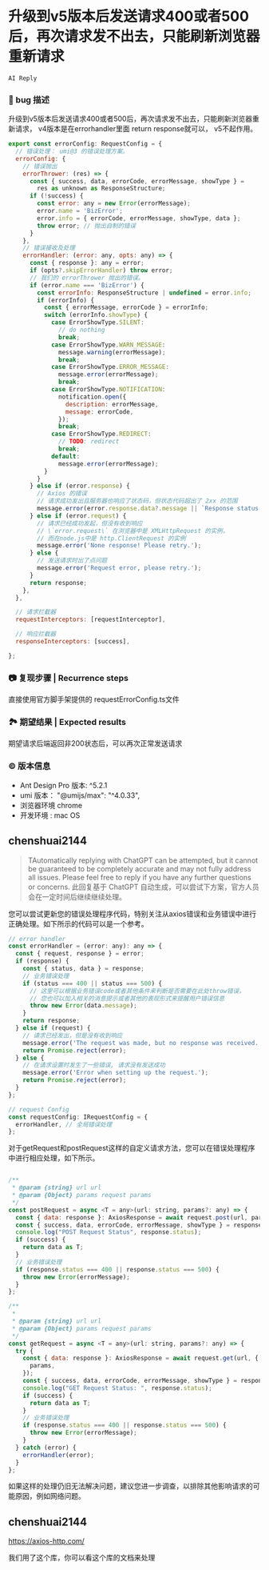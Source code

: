 # 升级到v5版本后发送请求400或者500后，再次请求发不出去，只能刷新浏览器重新请求

`AI Reply`

### 🐛 bug 描述

升级到v5版本后发送请求400或者500后，再次请求发不出去，只能刷新浏览器重新请求， v4版本是在errorhandler里面 return response就可以， v5不起作用。

```js
export const errorConfig: RequestConfig = {
  // 错误处理： umi@3 的错误处理方案。
  errorConfig: {
    // 错误抛出
    errorThrower: (res) => {
      const { success, data, errorCode, errorMessage, showType } =
        res as unknown as ResponseStructure;
      if (!success) {
        const error: any = new Error(errorMessage);
        error.name = 'BizError';
        error.info = { errorCode, errorMessage, showType, data };
        throw error; // 抛出自制的错误
      }
    },
    // 错误接收及处理
    errorHandler: (error: any, opts: any) => {
      const { response }: any = error;
      if (opts?.skipErrorHandler) throw error;
      // 我们的 errorThrower 抛出的错误。
      if (error.name === 'BizError') {
        const errorInfo: ResponseStructure | undefined = error.info;
        if (errorInfo) {
          const { errorMessage, errorCode } = errorInfo;
          switch (errorInfo.showType) {
            case ErrorShowType.SILENT:
              // do nothing
              break;
            case ErrorShowType.WARN_MESSAGE:
              message.warning(errorMessage);
              break;
            case ErrorShowType.ERROR_MESSAGE:
              message.error(errorMessage);
              break;
            case ErrorShowType.NOTIFICATION:
              notification.open({
                description: errorMessage,
                message: errorCode,
              });
              break;
            case ErrorShowType.REDIRECT:
              // TODO: redirect
              break;
            default:
              message.error(errorMessage);
          }
        }
      } else if (error.response) {
        // Axios 的错误
        // 请求成功发出且服务器也响应了状态码，但状态代码超出了 2xx 的范围
        message.error(error.response.data?.message || `Response status:${error.response.status}`);
      } else if (error.request) {
        // 请求已经成功发起，但没有收到响应
        // \`error.request\` 在浏览器中是 XMLHttpRequest 的实例，
        // 而在node.js中是 http.ClientRequest 的实例
        message.error('None response! Please retry.');
      } else {
        // 发送请求时出了点问题
        message.error('Request error, please retry.');
      }
      return response;
    },
  },

  // 请求拦截器
  requestInterceptors: [requestInterceptor],

  // 响应拦截器
  responseInterceptors: [success],

};
```

### 📷 复现步骤 | Recurrence steps

直接使用官方脚手架提供的 requestErrorConfig.ts文件

### 🏞 期望结果 | Expected results

期望请求后端返回非200状态后，可以再次正常发送请求

### © 版本信息

- Ant Design Pro 版本: ^5.2.1
- umi 版本： "@umijs/max": "^4.0.33",
- 浏览器环境 chrome
- 开发环境 : mac OS

## chenshuai2144

> TAutomatically replying with ChatGPT can be attempted, but it cannot be guaranteed to be completely accurate and may not fully address all issues. Please feel free to reply if you have any further questions or concerns.
> 此回复基于 ChatGPT 自动生成，可以尝试下方案，官方人员会在一定时间后继续继续处理。

您可以尝试更新您的错误处理程序代码，特别关注从axios错误和业务错误中进行正确处理。如下所示的代码可以是一个参考。

```js
// error handler
const errorHandler = (error: any): any => {
  const { request, response } = error;
  if (response) {
    const { status, data } = response;
    // 业务错误处理
    if (status === 400 || status === 500) {
      // 这里可以根据业务错误code或者其他条件来判断是否需要在此处throw错误，
      // 您也可以加入相关的消息提示或者其他的表现形式来提醒用户错误信息
      throw new Error(data.message);
    }
    return response;
  } else if (request) {
    // 请求已经发出，但是没有收到响应
    message.error('The request was made, but no response was received.');
    return Promise.reject(error);
  } else {
    // 在请求设置时发生了一些错误, 请求没有发送成功
    message.error('Error when setting up the request.');
    return Promise.reject(error);
  }
};

// request Config
const requestConfig: IRequestConfig = {
  errorHandler, // 全局错误处理
};

```

对于getRequest和postRequest这样的自定义请求方法，您可以在错误处理程序中进行相应处理，如下所示。

```js

/**
 * @param {string} url url
 * @param {Object} params request params
 */
const postRequest = async <T = any>(url: string, params?: any) => {
  const { data: response }: AxiosResponse = await request.post(url, params);
  const { success, data, errorCode, errorMessage, showType } = response as any;
  console.log("POST Request Status", response.status);
  if (success) {
    return data as T;
  }
  // 业务错误处理
  if (response.status === 400 || response.status === 500) {
    throw new Error(errorMessage);
  }
};

/**
 *
 * @param {string} url url
 * @param {Object} params request params
 */
const getRequest = async <T = any>(url: string, params?: any) => {
  try {
    const { data: response }: AxiosResponse = await request.get(url, {
      params,
    });
    const { success, data, errorCode, errorMessage, showType } = response as any;
    console.log("GET Request Status: ", response.status);
    if (success) {
      return data as T;
    }
    // 业务错误处理
    if (response.status === 400 || response.status === 500) {
      throw new Error(errorMessage);
    }
  } catch (error) {
    errorHandler(error);
  }
};

```

如果这样的处理仍旧无法解决问题，建议您进一步调查，以排除其他影响请求的可能原因，例如网络问题。

## chenshuai2144

https://axios-http.com/

我们用了这个库，你可以看这个库的文档来处理
